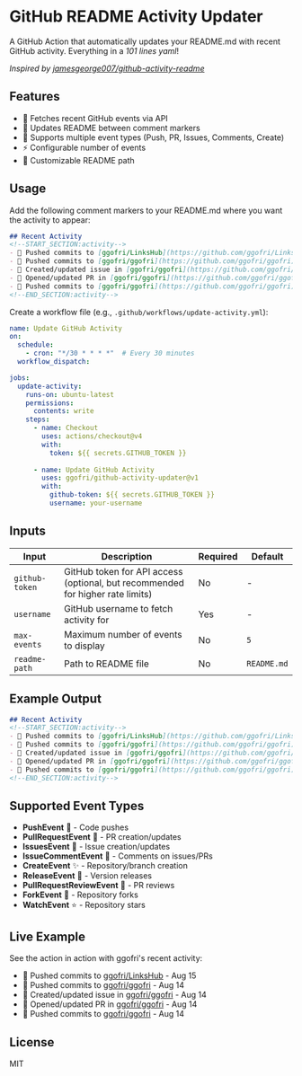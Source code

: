 # GitHub README Activity Updater

A GitHub Action that automatically updates your README.md with recent GitHub activity. Everything in a _101 lines yaml_!

*Inspired by [jamesgeorge007/github-activity-readme](https://github.com/jamesgeorge007/github-activity-readme)*

## Features

- 🚀 Fetches recent GitHub events via API
- 📝 Updates README between comment markers
- 🎯 Supports multiple event types (Push, PR, Issues, Comments, Create)
- ⚡ Configurable number of events
- 🔧 Customizable README path

## Usage

Add the following comment markers to your README.md where you want the activity to appear:

```markdown
## Recent Activity
<!--START_SECTION:activity-->
- 🚀 Pushed commits to [ggofri/LinksHub](https://github.com/ggofri/LinksHub) - Aug 15
- 🚀 Pushed commits to [ggofri/ggofri](https://github.com/ggofri/ggofri) - Aug 14
- 🐛 Created/updated issue in [ggofri/ggofri](https://github.com/ggofri/ggofri) - Aug 14
- 🔄 Opened/updated PR in [ggofri/ggofri](https://github.com/ggofri/ggofri) - Aug 14
- 🚀 Pushed commits to [ggofri/ggofri](https://github.com/ggofri/ggofri) - Aug 14
<!--END_SECTION:activity-->
```

Create a workflow file (e.g., `.github/workflows/update-activity.yml`):

```yaml
name: Update GitHub Activity
on:
  schedule:
    - cron: "*/30 * * * *"  # Every 30 minutes
  workflow_dispatch:

jobs:
  update-activity:
    runs-on: ubuntu-latest
    permissions:
      contents: write
    steps:
      - name: Checkout
        uses: actions/checkout@v4
        with:
          token: ${{ secrets.GITHUB_TOKEN }}
      
      - name: Update GitHub Activity
        uses: ggofri/github-activity-updater@v1
        with:
          github-token: ${{ secrets.GITHUB_TOKEN }}
          username: your-username
```

## Inputs

| Input | Description | Required | Default |
|-------|-------------|----------|---------|
| `github-token` | GitHub token for API access (optional, but recommended for higher rate limits) | No | - |
| `username` | GitHub username to fetch activity for | Yes | - |
| `max-events` | Maximum number of events to display | No | `5` |
| `readme-path` | Path to README file | No | `README.md` |

## Example Output

```markdown
## Recent Activity
<!--START_SECTION:activity-->
- 🚀 Pushed commits to [ggofri/LinksHub](https://github.com/ggofri/LinksHub) - Aug 15
- 🚀 Pushed commits to [ggofri/ggofri](https://github.com/ggofri/ggofri) - Aug 14
- 🐛 Created/updated issue in [ggofri/ggofri](https://github.com/ggofri/ggofri) - Aug 14
- 🔄 Opened/updated PR in [ggofri/ggofri](https://github.com/ggofri/ggofri) - Aug 14
- 🚀 Pushed commits to [ggofri/ggofri](https://github.com/ggofri/ggofri) - Aug 14
<!--END_SECTION:activity-->
```

## Supported Event Types

- **PushEvent** 🚀 - Code pushes
- **PullRequestEvent** 🔄 - PR creation/updates
- **IssuesEvent** 🐛 - Issue creation/updates
- **IssueCommentEvent** 💬 - Comments on issues/PRs
- **CreateEvent** ✨ - Repository/branch creation
- **ReleaseEvent** 🎉 - Version releases
- **PullRequestReviewEvent** 👀 - PR reviews
- **ForkEvent** 🍴 - Repository forks
- **WatchEvent** ⭐ - Repository stars

## Live Example

See the action in action with ggofri's recent activity:

<!--START_SECTION:activity-->
- 🚀 Pushed commits to [ggofri/LinksHub](https://github.com/ggofri/LinksHub) - Aug 15
- 🚀 Pushed commits to [ggofri/ggofri](https://github.com/ggofri/ggofri) - Aug 14
- 🐛 Created/updated issue in [ggofri/ggofri](https://github.com/ggofri/ggofri) - Aug 14
- 🔄 Opened/updated PR in [ggofri/ggofri](https://github.com/ggofri/ggofri) - Aug 14
- 🚀 Pushed commits to [ggofri/ggofri](https://github.com/ggofri/ggofri) - Aug 14
<!--END_SECTION:activity-->

## License

MIT
